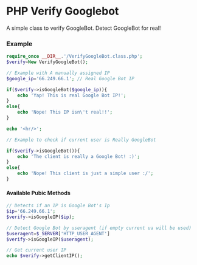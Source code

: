 # PHP Verify Googlebot
A simple class to verify GoogleBot. Detect GoogleBot for real!
### Example

```php
require_once __DIR__.'/VerifyGoogleBot.class.php';
$verify=New VerifyGoogleBot();

// Example with A manually assigned IP
$google_ip='66.249.66.1'; // Real Google Bot IP

if($verify->isGoogleBot($google_ip)){
    echo 'Yap! This is real Google Bot IP!';
}
else{
    echo 'Nope! This IP isn\'t real!!';
}

echo '<hr/>';

// Example to check if current user is Really GoogleBot

if($verify->isGoogleBot()){
    echo 'The client is really a Google Bot! :)';
}
else{
    echo 'Nope! This client is just a simple user :/';
}

```

#### Available Pubic Methods

```php
// Detects if an IP is Google Bot's Ip
$ip='66.249.66.1';
$verify->isGoogleIP($ip);

// Detect Google Bot by useragent (if empty current ua will be used)
$useragent=$_SERVER['HTTP_USER_AGENT']
$verify->isGoogleIP($useragent);

// Get current user IP
echo $verify->getClientIP();

```

